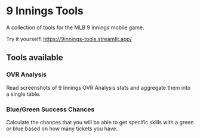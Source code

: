 # 9 Innings Tools

A collection of tools for the MLB 9 Innings mobile game.

Try it yourself! https://9innings-tools.streamlit.app/

## Tools available

### OVR Analysis

Read screenshots of 9 Innings OVR Analysis stats and aggregate them into a single table.

### Blue/Green Success Chances

Calculate the chances that you will be able to get specific skills with a green or blue based on how many tickets you have.
